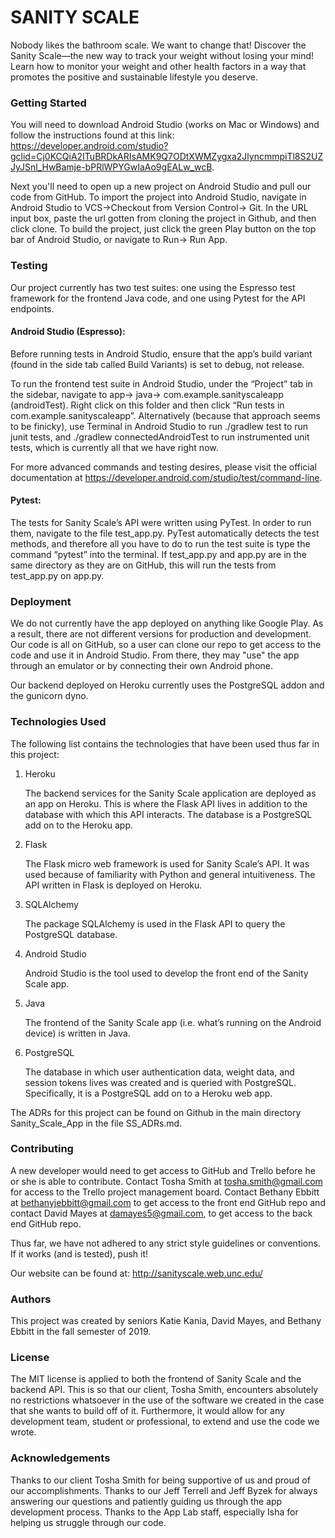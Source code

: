# SANITY SCALE

Nobody likes the bathroom scale. We want to change that! Discover the Sanity Scale—the new way to track your weight without losing your mind! Learn how to monitor your weight and other health factors in a way that promotes the positive and sustainable lifestyle you deserve.

### Getting Started

You will need to download Android Studio (works on Mac or Windows) and follow the instructions found at this link: https://developer.android.com/studio?gclid=Cj0KCQiA2ITuBRDkARIsAMK9Q7ODtXWMZygxa2JlyncmmpiTl8S2UZJyJSnl_HwBamje-bPRlWPYGwIaAo9gEALw_wcB.

Next you'll need to open up a new project on Android Studio and pull our code from GitHub. To import the project into Android Studio, navigate in Android Studio to VCS→Checkout from Version Control→ Git. In the URL input box, paste the url gotten from cloning the project in Github, and then click clone. To build the project, just click the green Play button on the top bar of Android Studio, or navigate to Run→ Run App.

### Testing
Our project currently has two test suites: one using the Espresso test framework for the frontend Java code, and one using Pytest for the API endpoints.

#### Android Studio (Espresso):
Before running tests in Android Studio, ensure that the app’s build variant (found in the side tab called Build Variants) is set to debug, not release.

To run the frontend test suite in Android Studio, under the “Project” tab in the sidebar, navigate to app→ java→ com.example.sanityscaleapp (androidTest). Right click on this folder and then click “Run tests in com.example.sanityscaleapp”. Alternatively (because that approach seems to be finicky), use Terminal in Android Studio to run ./gradlew test to run junit tests, and ./gradlew connectedAndroidTest to run instrumented unit tests, which is currently all that we have right now.

For more advanced commands and testing desires, please visit the official documentation at https://developer.android.com/studio/test/command-line.

#### Pytest:
The tests for Sanity Scale’s API were written using PyTest.  In order to run them, navigate to the file test_app.py.  PyTest automatically detects the test methods, and therefore all you have to do to run the test suite is type the command “pytest” into the terminal.  If test_app.py and app.py are in the same directory as they are on GitHub, this will run the tests from test_app.py on app.py.


### Deployment
We do not currently have the app deployed on anything like Google Play. As a result, there are not different versions for production and development. Our code is all on GitHub, so a user can clone our repo to get access to the code and use it in Android Studio. From there, they may "use" the app through an emulator or by connecting their own Android phone.

Our backend deployed on Heroku currently uses the PostgreSQL addon and the gunicorn dyno.

### Technologies Used
The following list contains the technologies that have been used thus far in this project:

1. Heroku

   The backend services for the Sanity Scale application are deployed as an app on Heroku.  This is where the Flask API lives in addition to the database with which this API interacts.  The database is a PostgreSQL add on to the Heroku app.
2. Flask

   The Flask micro web framework is used for Sanity Scale’s API.  It was used because of familiarity with Python and general intuitiveness.  The API written in Flask is deployed on Heroku.
3. SQLAlchemy

   The package SQLAlchemy is used in the Flask API to query the PostgreSQL database.
4. Android Studio

   Android Studio is the tool used to develop the front end of the Sanity Scale app.
5. Java

   The frontend of the Sanity Scale app (i.e. what’s running on the Android device) is written in Java.
6. PostgreSQL

   The database in which user authentication data, weight data, and session tokens lives was created and is queried with PostgreSQL.  Specifically, it is a PostgreSQL add on to a Heroku web app.

The ADRs for this project can be found on Github in the main directory Sanity_Scale_App in the file SS_ADRs.md.

### Contributing

A new developer would need to get access to GitHub and Trello before he or she is able to contribute. Contact Tosha Smith at tosha.smith@gmail.com for access to the Trello project management board. Contact Bethany Ebbitt at bethanyjebbitt@gmail.com to get access to the front end GitHub repo and contact David Mayes at damayes5@gmail.com, to get access to the back end GitHub repo.

Thus far, we have not adhered to any strict style guidelines or conventions. If it works (and is tested), push it!

Our website can be found at: http://sanityscale.web.unc.edu/

### Authors
This project was created by seniors Katie Kania, David Mayes, and Bethany Ebbitt in the fall semester of 2019.

### License
The MIT license is applied to both the frontend of Sanity Scale and the backend API.  This is so that our client, Tosha Smith, encounters absolutely no restrictions whatsoever in the use of the software we created in the case that she wants to build off of it.  Furthermore, it would allow for any development team, student or professional, to extend and use the code we wrote.

### Acknowledgements
Thanks to our client Tosha Smith for being supportive of us and proud of our accomplishments. Thanks to our Jeff Terrell and Jeff Byzek for always answering our questions and patiently guiding us through the app development process. Thanks to the App Lab staff, especially Isha for helping us struggle through our code.

